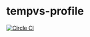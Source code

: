 # tempvs-profile
[![Circle CI](https://circleci.com/gh/ahlinist/tempvs-profile/tree/master.svg?&style=shield)](https://circleci.com/gh/ahlinist/tempvs-profile/tree/master)
